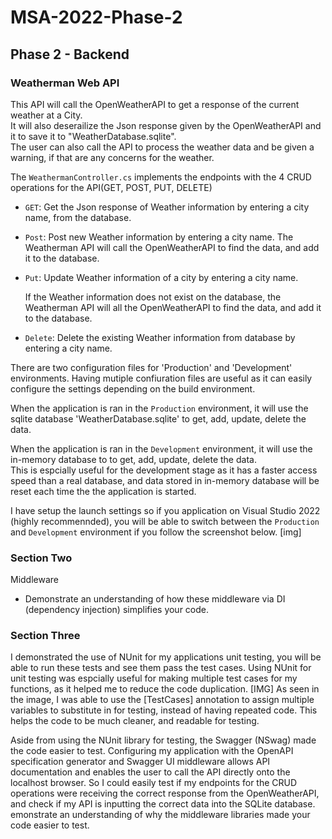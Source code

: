 # MSA-2022-Phase-2

## Phase 2 - Backend

### Weatherman Web API
This API will call the OpenWeatherAPI to get a response of the current weather at a City.\
It will also deserailize the Json response given by the OpenWeatherAPI and  it to save it to "WeatherDatabase.sqlite".\
The user can also call the API to process the weather data and be given a warning, if that are any concerns for the weather.

The `WeathermanController.cs` implements the endpoints with the 4 CRUD operations for the API(GET, POST, PUT, DELETE)

- `GET`: Get the Json response of Weather information by entering a city name, from the database.

- `Post`: Post new Weather information by entering a city name. The Weatherman API will call the OpenWeatherAPI to find the data, and add it to the database.

- `Put`: Update Weather information of a city by entering a city name.

   If the Weather information does not exist on the database, the Weatherman API will all the OpenWeatherAPI to find the data, and add it to the database.
   
- `Delete`: Delete the existing Weather information from database by entering a city name.

There are two configuration files for 'Production' and 'Development' environments.
Having mutiple confiuration files are useful as it can easily configure the settings depending on the build environment.

When the application is ran in the `Production` environment, it will use the sqlite database 'WeatherDatabase.sqlite' to get, add, update, delete the data.

When the application is ran in the `Development` environment, it will use the in-memory database to to get, add, update, delete the data.\
This is espcially useful for the development stage as it has a faster access speed than a real database, and data stored in in-memory database will be reset each time the the application is started.

I have setup the launch settings so if you application on Visual Studio 2022 (highly recommennded), you will be able to switch between the `Production` and `Development` environment if you follow the screenshot below.
[img]

### Section Two

Middleware 
* Demonstrate an understanding of how these middleware via DI (dependency injection) simplifies your code.

### Section Three

I demonstrated the use of NUnit for my applications unit testing, you will be able to run these tests and see them pass the test cases.
Using NUnit for unit testing was espcially useful for making multiple test cases for my functions, as it helped me to reduce the code duplication.
[IMG]
As seen in the image, I was able to use the [TestCases] annotation to assign multiple variables to substitute in for testing, instead of having repeated code.
This helps the code to be much cleaner, and readable for testing.

Aside from using the NUnit library for testing, the Swagger (NSwag) made the code easier to test.
Configuring my application with the  OpenAPI specification generator and Swagger UI middleware allows API documentation and enables the user to call the API directly onto the localhost browser. So I could easily test if my endpoints for the CRUD operations were receiving the correct response from the OpenWeatherAPI, and check if my API is inputting the correct data into the SQLite database.
emonstrate an understanding of why the middleware libraries made your code easier to test.
